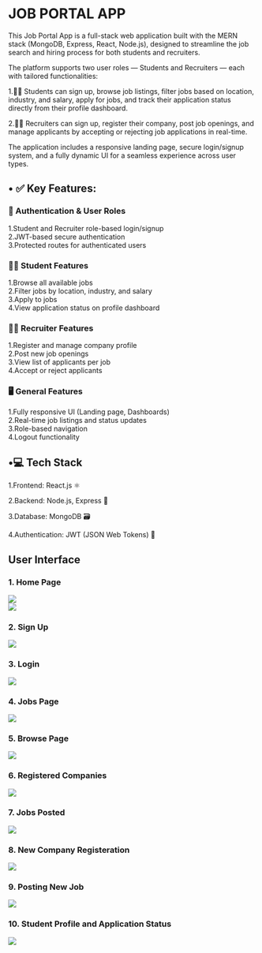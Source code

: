 # JOB PORTAL APP
This Job Portal App is a full-stack web application built with the MERN stack (MongoDB, Express, React, Node.js), designed to streamline the job search and hiring process for both students and recruiters.

The platform supports two user roles — Students and Recruiters — each with tailored functionalities:

1.🧑‍🎓 Students can sign up, browse job listings, filter jobs based on location, industry, and salary, apply for jobs, and track their application status directly from their profile dashboard.

2.🧑‍💼 Recruiters can sign up, register their company, post job openings, and manage applicants by accepting or rejecting job applications in real-time.

The application includes a responsive landing page, secure login/signup system, and a fully dynamic UI for a seamless experience across user types.

<h2>• ✅ Key Features:</h2>

<h3>👥 Authentication & User Roles</h3>

1.Student and Recruiter role-based login/signup<br>
2.JWT-based secure authentication<br>
3.Protected routes for authenticated users<br>

<h3>🧑‍🎓 Student Features</h3>

1.Browse all available jobs<br>
2.Filter jobs by location, industry, and salary<br>
3.Apply to jobs<br>
4.View application status on profile dashboard<br>

<h3>🧑‍💼 Recruiter Features</h3>

1.Register and manage company profile<br>
2.Post new job openings<br>
3.View list of applicants per job<br>
4.Accept or reject applicants<br>

<h3>🖥️ General Features</h3>

1.Fully responsive UI (Landing page, Dashboards)<br>
2.Real-time job listings and status updates<br>
3.Role-based navigation<br>
4.Logout functionality<br>

<h2>•💻 Tech Stack</h2>

1.Frontend: React.js ⚛️

2.Backend: Node.js, Express 🚀

3.Database: MongoDB 🗃️

4.Authentication: JWT (JSON Web Tokens) 🔑

<h2>User Interface</h2>

<h3>1. Home Page</h3>
<img src="https://github.com/KhushiMahto/Job-Portal-App/blob/48502da0ff6d5cbf4bee4bad0a34c32d0abe93fb/JobPortalApp_Screenshots/Home%20Page%201.png"><br>
<img src="https://github.com/KhushiMahto/Job-Portal-App/blob/48502da0ff6d5cbf4bee4bad0a34c32d0abe93fb/JobPortalApp_Screenshots/Home%20Page%202.png"><br>

<h3>2. Sign Up</h3>
<img src="https://github.com/KhushiMahto/Job-Portal-App/blob/48502da0ff6d5cbf4bee4bad0a34c32d0abe93fb/JobPortalApp_Screenshots/Sign%20Up.png"><br>
              
<h3>3. Login</h3>
<img src="https://github.com/KhushiMahto/Job-Portal-App/blob/48502da0ff6d5cbf4bee4bad0a34c32d0abe93fb/JobPortalApp_Screenshots/Login.png"><br>

<h3>4. Jobs Page</h3>
<img src="https://github.com/KhushiMahto/Job-Portal-App/blob/48502da0ff6d5cbf4bee4bad0a34c32d0abe93fb/JobPortalApp_Screenshots/Jobs%20Page.png"><br>

<h3>5. Browse Page</h3>
<img src="https://github.com/KhushiMahto/Job-Portal-App/blob/48502da0ff6d5cbf4bee4bad0a34c32d0abe93fb/JobPortalApp_Screenshots/Browse%20Page.png"><br>

<h3>6. Registered Companies</h3>
<img src="https://github.com/KhushiMahto/Job-Portal-App/blob/48502da0ff6d5cbf4bee4bad0a34c32d0abe93fb/JobPortalApp_Screenshots/Recruiter%20Company.png"><br>

<h3>7. Jobs Posted</h3>
<img src="https://github.com/KhushiMahto/Job-Portal-App/blob/48502da0ff6d5cbf4bee4bad0a34c32d0abe93fb/JobPortalApp_Screenshots/Recruiter%20Jobs.png"><br>

<h3>8. New Company Registeration</h3>
<img src="https://github.com/KhushiMahto/Job-Portal-App/blob/48502da0ff6d5cbf4bee4bad0a34c32d0abe93fb/JobPortalApp_Screenshots/Register%20New%20Company.png"><br>

<h3>9. Posting New Job</h3>
<img src="https://github.com/KhushiMahto/Job-Portal-App/blob/48502da0ff6d5cbf4bee4bad0a34c32d0abe93fb/JobPortalApp_Screenshots/Post%20New%20Job.png"><br>

<h3>10. Student Profile and Application Status</h3>
<img src="https://github.com/KhushiMahto/Job-Portal-App/blob/48502da0ff6d5cbf4bee4bad0a34c32d0abe93fb/JobPortalApp_Screenshots/Student%20Profile.png"><br>



